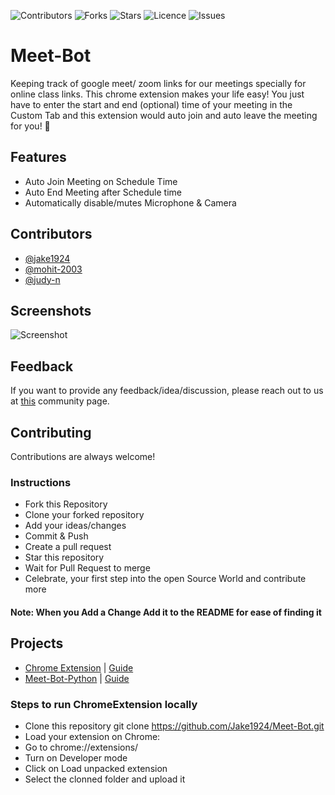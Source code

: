 
![Contributors](https://img.shields.io/github/contributors/Jake1924/Meet-Bot?logoColor=05B2DF&style=plastic)
![Forks](https://img.shields.io/github/forks/Jake1924/Meet-Bot?logoColor=05B2DC&style=plastic)
![Stars](https://img.shields.io/github/stars/Jake1924/Meet-Bot?logoColor=F7E933&style=plastic)
![Licence](https://img.shields.io/github/license/Jake1924/Meet-Bot?logoColor=310A31&style=plastic)
![Issues](https://img.shields.io/github/issues/Jake1924/Meet-Bot?logoColor=B3001B&style=plastic)

# Meet-Bot

 Keeping track of google meet/ zoom links for our meetings specially for online class links. This chrome extension makes your life easy! You just have to enter the start and end (optional) time of your meeting in the Custom Tab and this extension would auto join and auto leave the meeting for you! 🚀

## Features

- Auto Join Meeting on Schedule Time
- Auto End Meeting after Schedule time
- Automatically disable/mutes Microphone & Camera


## Contributors

- [@jake1924](https://github.com/Jake1924)
- [@mohit-2003](https://github.com/mohit-2003) 
- [@judy-n](https://github.com/judy-n) 

## Screenshots

![Screenshot](images/get_started128.png)


## Feedback

If you want to provide any feedback/idea/discussion, please reach out to us at [this](https://github.com/Jake1924/Meet-Bot/discussions) community page.


## Contributing

Contributions are always welcome!

### Instructions

- Fork this Repository
- Clone your forked repository
- Add your ideas/changes
- Commit & Push
- Create a pull request
- Star this repository
- Wait for Pull Request to merge
- Celebrate, your first step into the open Source World and contribute more

#### Note: When you Add a Change Add it to the README for ease of finding it

## Projects
- [Chrome Extension](https://github.com/Jake1924/Meet-Bot/tree/master/ChromeExtension) | [ Guide ](https://github.com/Jake1924/Meet-Bot#steps-to-run-locally)
- [Meet-Bot-Python](https://github.com/Jake1924/Meet-Bot/tree/master/Meet-Bot-Py) | [ Guide ](https://github.com/Jake1924/Meet-Bot/blob/master/Meet-Bot-Py/Readme.md)

### Steps to run ChromeExtension locally

- Clone this repository git clone https://github.com/Jake1924/Meet-Bot.git
- Load your extension on Chrome:
- Go to chrome://extensions/
- Turn on Developer mode
- Click on Load unpacked extension
- Select the clonned folder and upload it
